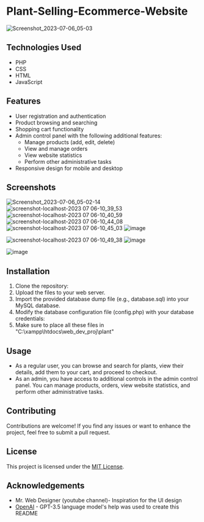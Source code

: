 
# Plant-Selling-Ecommerce-Website
![Screenshot_2023-07-06_05-03](https://github.com/Ashutosh-aditya/Plant-Selling-Ecommerce-Website/assets/78680582/0aea8d45-8706-4b15-bd4a-3ed7407885bc)


## Technologies Used

- PHP
- CSS
- HTML
- JavaScript

## Features

- User registration and authentication
- Product browsing and searching
- Shopping cart functionality
- Admin control panel with the following additional features:
  - Manage products (add, edit, delete)
  - View and manage orders
  - View website statistics
  - Perform other administrative tasks
- Responsive design for mobile and desktop

## Screenshots
![Screenshot_2023-07-06_05-02-14](https://github.com/Ashutosh-aditya/Plant-Selling-Ecommerce-Website/assets/78680582/2899406e-2fc7-481a-92a1-a1d457d3dd88)
![screenshot-localhost-2023 07 06-10_39_53](https://github.com/Ashutosh-aditya/Plant-Selling-Ecommerce-Website/assets/78680582/0be6da5e-97f5-48bd-8455-2a7e8360a8d8)
![screenshot-localhost-2023 07 06-10_40_59](https://github.com/Ashutosh-aditya/Plant-Selling-Ecommerce-Website/assets/78680582/8fa56ac3-072b-468b-a38a-e60ad500ce77)
![screenshot-localhost-2023 07 06-10_44_08](https://github.com/Ashutosh-aditya/Plant-Selling-Ecommerce-Website/assets/78680582/b9f7cb85-4ad2-45f9-b6f8-7db374fca056)
![screenshot-localhost-2023 07 06-10_45_03](https://github.com/Ashutosh-aditya/Plant-Selling-Ecommerce-Website/assets/78680582/9a5a189c-520e-4b9c-a0c2-f14c010accdc)
![image](https://github.com/Ashutosh-aditya/Plant-Selling-Ecommerce-Website/assets/78680582/74128987-7e78-4007-af3c-a9dbe34cc2dd)

![screenshot-localhost-2023 07 06-10_49_38](https://github.com/Ashutosh-aditya/Plant-Selling-Ecommerce-Website/assets/78680582/981bfaa8-9758-4189-ad8e-a4875b76a940)
![image](https://github.com/Ashutosh-aditya/Plant-Selling-Ecommerce-Website/assets/78680582/f642a867-5dbc-4203-a655-25efa54d124a)


![image](https://github.com/Ashutosh-aditya/Plant-Selling-Ecommerce-Website/assets/78680582/9deb27b7-19ea-4de7-892f-ac55142a138a)





## Installation

1. Clone the repository:
2. Upload the files to your web server.
3. Import the provided database dump file (e.g., database.sql) into your MySQL database.
4. Modify the database configuration file (config.php) with your database credentials:
5. Make sure to place all these files in "C:\xampp\htdocs\web_dev_proj\plant"

## Usage

- As a regular user, you can browse and search for plants, view their details, add them to your cart, and proceed to checkout.
- As an admin, you have access to additional controls in the admin control panel. You can manage products, orders, view website statistics, and perform other administrative tasks.

## Contributing

Contributions are welcome! If you find any issues or want to enhance the project, feel free to submit a pull request.

## License

This project is licensed under the [MIT License](LICENSE).

## Acknowledgements

- Mr. Web Designer (youtube channel)- Inspiration for the UI design
- [OpenAI](https://openai.com/) - GPT-3.5 language model's help was used to create this README

